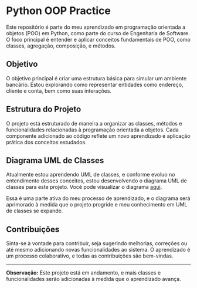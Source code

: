 # Python OOP Practice

Este repositório é parte do meu aprendizado em programação orientada a objetos (POO) em Python, como parte do curso de Engenharia de Software. O foco principal é entender e aplicar conceitos fundamentais de POO, como classes, agregação, composição, e métodos.

## Objetivo

O objetivo principal é criar uma estrutura básica para simular um ambiente bancário. Estou explorando como representar entidades como endereço, cliente e conta, bem como suas interações.

## Estrutura do Projeto

O projeto está estruturado de maneira a organizar as classes, métodos e funcionalidades relacionadas à programação orientada a objetos. Cada componente adicionado ao código reflete um novo aprendizado e aplicação prática dos conceitos estudados.

## Diagrama UML de Classes

Atualmente estou aprendendo UML de classes, e conforme evoluo no entendimento desses conceitos, estou desenvolvendo o diagrama UML de classes para este projeto. Você pode visualizar o diagrama [aqui](https://miro.com/app/board/uXjVNJ95QTk=/?share_link_id=459376343366).

Essa é uma parte ativa do meu processo de aprendizado, e o diagrama será aprimorado à medida que o projeto progride e meu conhecimento em UML de classes se expande.


## Contribuições

Sinta-se à vontade para contribuir, seja sugerindo melhorias, correções ou até mesmo adicionando novas funcionalidades ao sistema. O aprendizado é um processo colaborativo, e todas as contribuições são bem-vindas.

---
**Observação:** Este projeto está em andamento, e mais classes e funcionalidades serão adicionadas à medida que o aprendizado avança.
